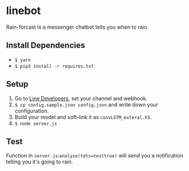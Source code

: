 # linebot
Rain-forcast is a messenger chatbot tells you when to rain.

## Install Dependencies
* `$ yarn`
* `$ pip3 install -r requires.txt`

## Setup
1.  Go to [Line Developers](https://developers.line.me/console/register/messaging-api/provider/), set your channel and webhook.
2. `$ cp config.sample.json config.json` and write down your configuration. 
3. Build your model and soft-link it as `convLSTM_exteral.h5`.
4. `$ node server.js`

## Test 
Function in `server.js`:`analyze(tets=testtrue)` will send you a notification telling you it's going to rain.
